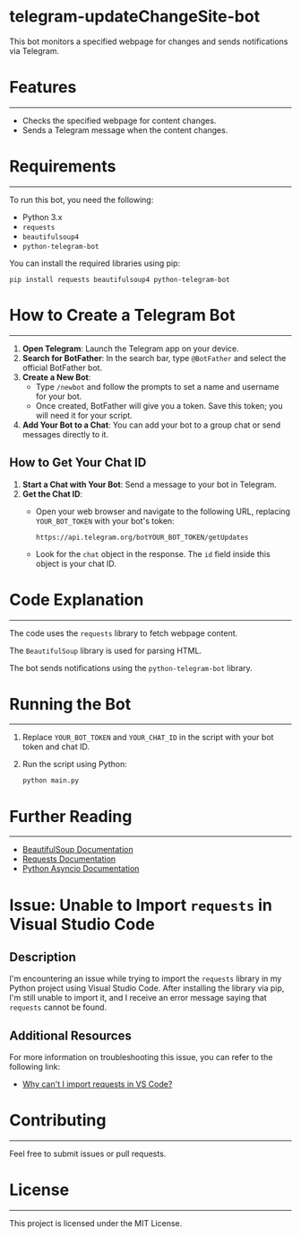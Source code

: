 # telegram-updateChangeSite-bot
This bot monitors a specified webpage for changes and sends notifications via Telegram.

# Features
--------

*   Checks the specified webpage for content changes.
*   Sends a Telegram message when the content changes.

# Requirements
------------

To run this bot, you need the following:

*   Python 3.x
*   `requests`
*   `beautifulsoup4`
*   `python-telegram-bot`

You can install the required libraries using pip:

    pip install requests beautifulsoup4 python-telegram-bot

# How to Create a Telegram Bot
----------------------------

1.  **Open Telegram**: Launch the Telegram app on your device.
2.  **Search for BotFather**: In the search bar, type `@BotFather` and select the official BotFather bot.
3.  **Create a New Bot**:
    *   Type `/newbot` and follow the prompts to set a name and username for your bot.
    *   Once created, BotFather will give you a token. Save this token; you will need it for your script.
4.  **Add Your Bot to a Chat**: You can add your bot to a group chat or send messages directly to it.

How to Get Your Chat ID
-----------------------

1.  **Start a Chat with Your Bot**: Send a message to your bot in Telegram.
2.  **Get the Chat ID**:
    *   Open your web browser and navigate to the following URL, replacing `YOUR_BOT_TOKEN` with your bot's token:
        
            https://api.telegram.org/botYOUR_BOT_TOKEN/getUpdates
        
    *   Look for the `chat` object in the response. The `id` field inside this object is your chat ID.

# Code Explanation
----------------

The code uses the `requests` library to fetch webpage content.

The `BeautifulSoup` library is used for parsing HTML.

The bot sends notifications using the `python-telegram-bot` library.

# Running the Bot
---------------

1.  Replace `YOUR_BOT_TOKEN` and `YOUR_CHAT_ID` in the script with your bot token and chat ID.
2.  Run the script using Python:
    
        python main.py
    

# Further Reading
---------------

*   [BeautifulSoup Documentation](https://www.crummy.com/software/BeautifulSoup/bs4/doc/)
*   [Requests Documentation](https://docs.python-requests.org/en/master/)
*   [Python Asyncio Documentation](https://docs.python.org/3/library/asyncio.html)

# Issue: Unable to Import `requests` in Visual Studio Code

## Description
I'm encountering an issue while trying to import the `requests` library in my Python project using Visual Studio Code. After installing the library via pip, I'm still unable to import it, and I receive an error message saying that `requests` cannot be found.

## Additional Resources
For more information on troubleshooting this issue, you can refer to the following link:
- [Why can't I import requests in VS Code?](https://stackoverflow.com/questions/68832892/why-cant-i-import-requests-in-vs-code)

# Contributing
------------

Feel free to submit issues or pull requests.

# License
-------

This project is licensed under the MIT License.
